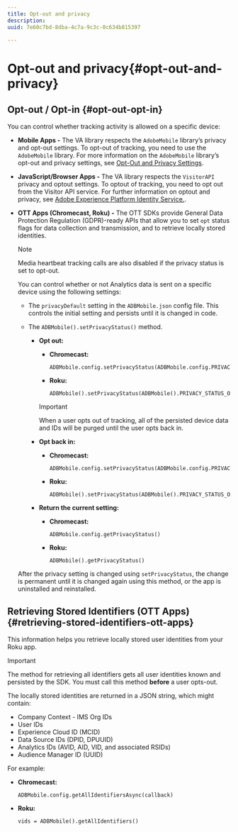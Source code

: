```yaml
---
title: Opt-out and privacy
description: 
uuid: 7e60c7bd-8dba-4c7a-9c3c-0c634b815397

---
```


# Opt-out and privacy{#opt-out-and-privacy}

## Opt-out / Opt-in {#opt-out-opt-in}

You can control whether tracking activity is allowed on a specific device:

* **Mobile Apps -** The VA library respects the `AdobeMobile` library’s privacy and opt-out settings. To opt-out of tracking, you need to use the `AdobeMobile` library. For more information on the `AdobeMobile` library’s opt-out and privacy settings, see [Opt-Out and Privacy Settings](https://docs.adobe.com/content/help/en/mobile-services/android/gdpr-privacy-android/privacy.html). 
* **JavaScript/Browser Apps -** The VA library respects the `VisitorAPI` privacy and opt­out settings. To opt­out of tracking, you need to opt out from the Visitor API service. For further information on opt­out and privacy, see [Adobe Experience Platform Identity Service.](https://marketing.adobe.com/resources/help/en_US/mcvid/). 
* **OTT Apps (Chromecast, Roku) -** The OTT SDKs provide General Data Protection Regulation (GDPR)-ready APIs that allow you to set `opt` status flags for data collection and transmission, and to retrieve locally stored identities.

  >[!NOTE]
  >
  >Media heartbeat tracking calls are also disabled if the privacy status is set to opt-out.

  You can control whether or not Analytics data is sent on a specific device using the following settings:

    * The `privacyDefault` setting in the `ADBMobile.json` config file. This controls the initial setting and persists until it is changed in code. 
    
    * The `ADBMobile().setPrivacyStatus()` method.

        * **Opt out:**

            * **Chromecast:** 
            
              ```            
              ADBMobile.config.setPrivacyStatus(ADBMobile.config.PRIVACY_STATUS_OPT_OUT)
              ```

            * **Roku:** 
            
              ```            
              ADBMobile().setPrivacyStatus(ADBMobile().PRIVACY_STATUS_OPT_OUT)
              ```

          >[!IMPORTANT]
          >
          >When a user opts out of tracking, all of the persisted device data and IDs will be purged until the user opts back in.

        * **Opt back in:**

            * **Chromecast:** 
            
              ```            
              ADBMobile.config.setPrivacyStatus(ADBMobile.config.PRIVACY_STATUS_OPT_IN)
              ```

            * **Roku:** 
            
              ```            
              ADBMobile().setPrivacyStatus(ADBMobile().PRIVACY_STATUS_OPT_IN)
              ```

        * **Return the current setting:**

            * **Chromecast:** 
            
              ```            
              ADBMobile.config.getPrivacyStatus()
              ```

            * **Roku:** 
            
              ```            
              ADBMobile().getPrivacyStatus()
              ```

  After the privacy setting is changed using `setPrivacyStatus`, the change is permanent until it is changed again using this method, or the app is uninstalled and reinstalled.

## Retrieving Stored Identifiers (OTT Apps) {#retrieving-stored-identifiers-ott-apps}

This information helps you retrieve locally stored user identities from your Roku app.

>[!IMPORTANT]
>
>The method for retrieving all identifiers gets all user identities known and persisted by the SDK. You must call this method **before** a user opts-out.

The locally stored identities are returned in a JSON string, which might contain:

* Company Context - IMS Org IDs 
* User IDs 
* Experience Cloud ID (MCID) 
* Data Source IDs (DPID, DPUUID) 
* Analytics IDs (AVID, AID, VID, and associated RSIDs) 
* Audience Manager ID (UUID)

For example:

* **Chromecast:** 

  ```
  ADBMobile.config.getAllIdentifiersAsync(callback)
  ```

* **Roku:** 

  ```
  vids = ADBMobile().getAllIdentifiers()
  ```

